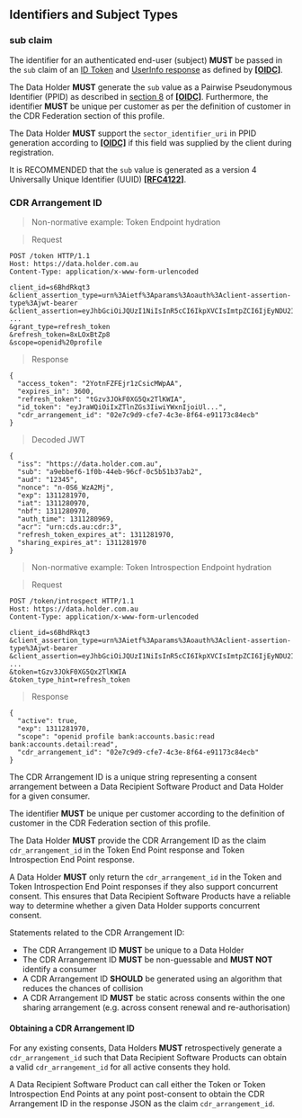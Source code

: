 <a id="identifiers"></a>
## Identifiers and Subject Types  
### sub claim
The identifier for an authenticated end-user (subject) **MUST** be passed in the `sub` claim of an [ID Token](https://openid.net/specs/openid-connect-core-1_0.html#IDToken) and [UserInfo response](https://openid.net/specs/openid-connect-core-1_0.html#UserInfoResponse) as defined by **[[OIDC]](#nref-OIDC)**.

The Data Holder **MUST** generate the `sub` value as a Pairwise Pseudonymous Identifier (PPID) as described in [section 8](https://openid.net/specs/openid-connect-core-1_0.html#SubjectIDTypes) of **[[OIDC]](#nref-OIDC)**. Furthermore, the identifier **MUST** be unique per customer as per the definition of customer in the CDR Federation section of this profile.

The Data Holder **MUST** support the `sector_identifier_uri` in PPID generation according to **[[OIDC]](#nref-OIDC)** if this field was supplied by the client during registration.

It is RECOMMENDED that the `sub` value is generated as a version 4 Universally Unique
Identifier (UUID) **[[RFC4122]](#nref-RFC4122)**.


### CDR Arrangement ID

> Non-normative example: Token Endpoint hydration

> Request

```
POST /token HTTP/1.1
Host: https://data.holder.com.au
Content-Type: application/x-www-form-urlencoded

client_id=s6BhdRkqt3
&client_assertion_type=urn%3Aietf%3Aparams%3Aoauth%3Aclient-assertion-type%3Ajwt-bearer
&client_assertion=eyJhbGciOiJQUzI1NiIsInR5cCI6IkpXVCIsImtpZCI6IjEyNDU2In0.ey ...
&grant_type=refresh_token
&refresh_token=8xLOxBtZp8
&scope=openid%20profile
```

> Response

```
{
  "access_token": "2YotnFZFEjr1zCsicMWpAA",
  "expires_in": 3600,
  "refresh_token": "tGzv3JOkF0XG5Qx2TlKWIA",
  "id_token": "eyJraWQiOiIxZTlnZGs3IiwiYWxnIjoiUl...",
  "cdr_arrangement_id": "02e7c9d9-cfe7-4c3e-8f64-e91173c84ecb"
}
```

> Decoded JWT

```
{
  "iss": "https://data.holder.com.au",
  "sub": "a9ebbef6-1f0b-44eb-96cf-0c5b51b37ab2",
  "aud": "12345",
  "nonce": "n-0S6_WzA2Mj",
  "exp": 1311281970,
  "iat": 1311280970,
  "nbf": 1311280970,
  "auth_time": 1311280969,
  "acr": "urn:cds.au:cdr:3",
  "refresh_token_expires_at": 1311281970,
  "sharing_expires_at": 1311281970
}
```

> Non-normative example: Token Introspection Endpoint hydration

> Request

```
POST /token/introspect HTTP/1.1
Host: https://data.holder.com.au
Content-Type: application/x-www-form-urlencoded

client_id=s6BhdRkqt3
&client_assertion_type=urn%3Aietf%3Aparams%3Aoauth%3Aclient-assertion-type%3Ajwt-bearer
&client_assertion=eyJhbGciOiJQUzI1NiIsInR5cCI6IkpXVCIsImtpZCI6IjEyNDU2In0.ey ...
&token=tGzv3JOkF0XG5Qx2TlKWIA
&token_type_hint=refresh_token
```

> Response

```
{
  "active": true,
  "exp": 1311281970,
  "scope": "openid profile bank:accounts.basic:read bank:accounts.detail:read",
  "cdr_arrangement_id": "02e7c9d9-cfe7-4c3e-8f64-e91173c84ecb"
}
```

The CDR Arrangement ID is a unique string representing a consent arrangement between a Data Recipient Software Product and Data Holder for a given consumer.

The identifier **MUST** be unique per customer according to the definition of customer in the CDR Federation section of this profile.

The Data Holder **MUST** provide the CDR Arrangement ID as the claim ``cdr_arrangement_id`` in the Token End Point response and Token Introspection End Point response.

A Data Holder **MUST** only return the ``cdr_arrangement_id`` in the Token and Token Introspection End Point responses if they also support concurrent consent. This ensures that Data Recipient Software Products have a reliable way to determine whether a given Data Holder supports concurrent consent.

Statements related to the CDR Arrangement ID:

* The CDR Arrangement ID **MUST** be unique to a Data Holder
* The CDR Arrangement ID **MUST** be non-guessable and **MUST NOT** identify a consumer
* A CDR Arrangement ID **SHOULD** be generated using an algorithm that reduces the chances of collision
* A CDR Arrangement ID **MUST** be static across consents within the one sharing arrangement (e.g. across consent renewal and re-authorisation)

#### Obtaining a CDR Arrangement ID

For any existing consents, Data Holders **MUST** retrospectively generate a ``cdr_arrangement_id`` such that Data Recipient Software Products can obtain a valid ``cdr_arrangement_id`` for all active consents they hold.

A Data Recipient Software Product can call either the Token or Token Introspection End Points at any point post-consent to obtain the CDR Arrangement ID in the response JSON as the claim ``cdr_arrangement_id``.
